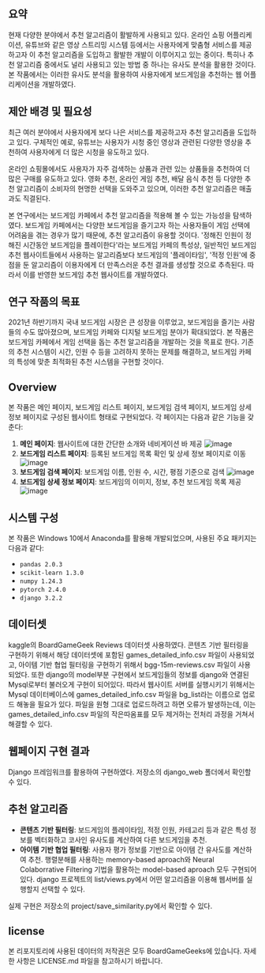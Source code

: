 ## 요약

현재 다양한 분야에서 추천 알고리즘이 활발하게 사용되고 있다. 온라인 쇼핑 어플리케이션, 유튜브와 같은 영상 스트리밍 시스템 등에서는 사용자에게 맞춤형 서비스를 제공하고자 이 추천 알고리즘을 도입하고 활발한 개발이 이루어지고 있는 중이다. 특히나 추천 알고리즘 중에서도 널리 사용되고 있는 방법 중 하나는 유사도 분석을 활용한 것이다. 본 작품에서는 이러한 유사도 분석을 활용하여 사용자에게 보드게임을 추천하는 웹 어플리케이션을 개발하였다.

## 제안 배경 및 필요성

최근 여러 분야에서 사용자에게 보다 나은 서비스를 제공하고자 추천 알고리즘을 도입하고 있다. 구체적인 예로, 유튜브는 사용자가 시청 중인 영상과 관련된 다양한 영상을 추천하여 사용자에게 더 많은 시청을 유도하고 있다.

온라인 쇼핑몰에서도 사용자가 자주 검색하는 상품과 관련 있는 상품들을 추천하여 더 많은 구매를 유도하고 있다. 영화 추천, 온라인 게임 추천, 배달 음식 추천 등 다양한 추천 알고리즘이 소비자의 현명한 선택을 도와주고 있으며, 이러한 추천 알고리즘은 매출과도 직결된다.

본 연구에서는 보드게임 카페에서 추천 알고리즘을 적용해 볼 수 있는 가능성을 탐색하였다. 보드게임 카페에서는 다양한 보드게임을 즐기고자 하는 사용자들이 게임 선택에 어려움을 겪는 경우가 많기 때문에, 추천 알고리즘이 유용할 것이다. '정해진 인원이 정해진 시간동안 보드게임을 플레이한다'라는 보드게임 카페의 특성상, 일반적인 보드게임 추천 웹사이트들에서 사용하는 알고리즘보다 보드게임의 '플레이타임', '적정 인원'에 중점을 둔 알고리즘이 이용자에게 더 만족스러운 추천 결과를 생성할 것으로 추측된다. 따라서 이를 반영한 보드게임 추천 웹사이트를 개발하였다.

## 연구 작품의 목표

2021년 하반기까지 국내 보드게임 시장은 큰 성장을 이루었고, 보드게임을 즐기는 사람들의 수도 많아졌으며, 보드게임 카페와 디지털 보드게임 분야가 확대되었다. 본 작품은 보드게임 카페에서 게임 선택을 돕는 추천 알고리즘을 개발하는 것을 목표로 한다. 기존의 추천 시스템이 시간, 인원 수 등을 고려하지 못하는 문제를 해결하고, 보드게임 카페의 특성에 맞춘 최적화된 추천 시스템을 구현할 것이다.

## Overview

본 작품은 메인 페이지, 보드게임 리스트 페이지, 보드게임 검색 페이지, 보드게임 상세 정보 페이지로 구성된 웹사이트 형태로 구현되었다. 각 페이지는 다음과 같은 기능을 갖춘다:

1. **메인 페이지**: 웹사이트에 대한 간단한 소개와 네비게이션 바 제공
![image](https://github.com/user-attachments/assets/81482fc1-7c5a-41f1-a905-29b62153fe24)
2. **보드게임 리스트 페이지**: 등록된 보드게임 목록 확인 및 상세 정보 페이지로 이동
![image](https://github.com/user-attachments/assets/b92edfcc-3b79-4a78-9147-49835b948db9)
3. **보드게임 검색 페이지**: 보드게임 이름, 인원 수, 시간, 평점 기준으로 검색
![image](https://github.com/user-attachments/assets/1af859f3-00f8-41ec-aa23-abce13946451)
4. **보드게임 상세 정보 페이지**: 보드게임의 이미지, 정보, 추천 보드게임 목록 제공
![image](https://github.com/user-attachments/assets/1bef61b7-d4c7-49ca-bf6b-e9bb87724d23)

## 시스템 구성

본 작품은 Windows 10에서 Anaconda를 활용해 개발되었으며, 사용된 주요 패키지는 다음과 같다:

- `pandas 2.0.3`
- `scikit-learn 1.3.0`
- `numpy 1.24.3`
- `pytorch 2.4.0`
- `django 3.2.2`

## 데이터셋

kaggle의  BoardGameGeek Reviews 데이터셋 사용하였다. 콘텐츠 기반 필터링을 구현하기 위해서 해당 데이터셋에 포함된 games_detailed_info.csv 파일이 사용되었고, 아이템 기반 협업 필터링을 구현하기 위해서 bgg-15m-reviews.csv 파일이 사용되었다. 또한 django의 model부분 구현에서 보드게임들의 정보를 django와 연결된 Mysql로부터 불러오게 구현이 되어있다. 따라서 웹사이트 서버를 실행시키기 위해서는 Mysql 데이터베이스에 games_detailed_info.csv 파일을 bg_list라는 이름으로 업로드 해놓을 필요가 있다. 파일을 원형 그대로 업로드하려고 하면 오류가 발생하는데, 이는 games_detailed_info.csv 파일의 작은따옴표를 모두 제거하는 전처리 과정을 거쳐서 해결할 수 있다.

## 웹페이지 구현 결과

Django 프레임워크를 활용하여 구현하였다. 저장소의 django_web 폴더에서 확인할 수 있다.

## 추천 알고리즘

- **콘텐츠 기반 필터링**: 보드게임의 플레이타임, 적정 인원, 카테고리 등과 같은 특성 정보를 벡터화하고 코사인 유사도를 계산하여 다른 보드게임을 추천.
- **아이템 기반 협업 필터링**: 사용자 평가 정보를 기반으로 아이템 간 유사도를 계산하여 추천. 행렬분해를 사용하는 memory-based aproach와 Neural Colaborrative Filtering 기법을 활용하는 model-based aproach 모두 구현되어 있다. django 프로젝트의 list/views.py에서 어떤 알고리즘을 이용해 웹서버를 실행할지 선택할 수 있다.

실제 구현은 저장소의 project/save_similarity.py에서 확인할 수 있다.


## license
본 리포지토리에 사용된 데이터의 저작권은 모두 BoardGameGeeks에 있습니다. 자세한 사항은 LICENSE.md 파일을 참고하시기 바랍니다.
